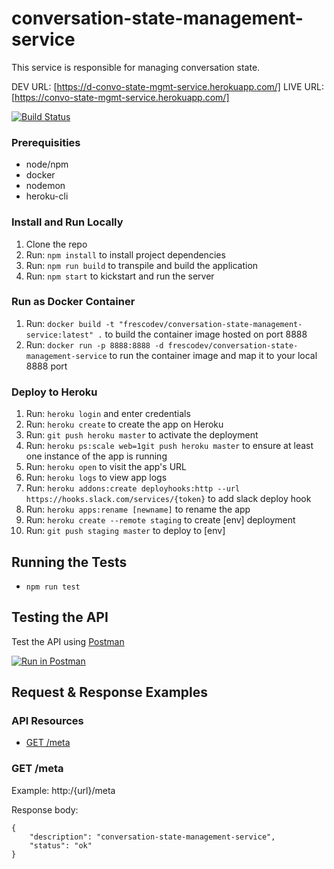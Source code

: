 # conversation-state-management-service

This service is responsible for managing conversation state. 

DEV URL: [https://d-convo-state-mgmt-service.herokuapp.com/]
LIVE URL: [https://convo-state-mgmt-service.herokuapp.com/]

[![Build Status](https://travis-ci.org/FrescoDev/conversation-state-management-service.svg?branch=master)](https://travis-ci.org/FrescoDev/conversation-state-management-service)

### Prerequisities

* node/npm
* docker
* nodemon
* heroku-cli

### Install and Run Locally

1. Clone the repo
2. Run: ```npm install``` to install project dependencies
3. Run: ```npm run build``` to transpile and build the application
4. Run: ```npm start``` to kickstart and run the server

### Run as Docker Container

1. Run: ```docker build -t "frescodev/conversation-state-management-service:latest" .``` to build the container image hosted on port 8888
2. Run: ```docker run -p 8888:8888 -d frescodev/conversation-state-management-service``` to run the container image and map it to your local 8888 port

### Deploy to Heroku

1. Run: ```heroku login``` and enter credentials
2. Run: ```heroku create``` to create the app on Heroku
3. Run: ```git push heroku master``` to activate the deployment
4. Run: ```heroku ps:scale web=1git push heroku master``` to ensure at least one instance of the app is running
5. Run: ```heroku open``` to visit the app's URL
6. Run: ```heroku logs``` to view app logs
7. Run: ```heroku addons:create deployhooks:http --url https://hooks.slack.com/services/{token}``` to add slack deploy hook
8. Run: ```heroku apps:rename [newname]``` to rename the app
9. Run: ```heroku create --remote staging``` to create [env] deployment
10. Run: ```git push staging master``` to deploy to [env]

## Running the Tests

- ```npm run test```

## Testing the API

Test the API using [Postman](https://www.getpostman.com/collections/{id})

[![Run in Postman](https://run.pstmn.io/button.svg)](https://app.getpostman.com/run-collection/{id})

## Request & Response Examples

### API Resources

  - [GET /meta](#get-meta)

### GET /meta

Example: http:/{url}/meta

Response body:

    {
        "description": "conversation-state-management-service",
        "status": "ok"
    }
